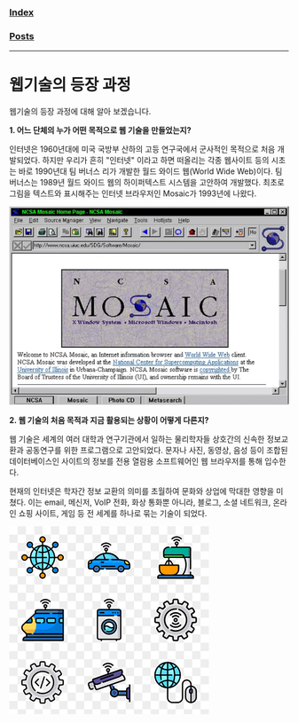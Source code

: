 ### [Index](README.md)

### [Posts](../POSTS.md)

----------------------

# 웹기술의 등장 과정
   
웹기술의 등장 과정에 대해 알아 보겠습니다.


**1. 어느 단체의 누가 어떤 목적으로 웹 기술을 만들었는지?**

인터넷은 1960년대에 미국 국방부 산하의 고등 연구국에서 군사적인 목적으로 처음 개발되었다. 하지만 우리가 흔히 "인터넷" 이라고 하면 떠올리는 각종 웹사이트 등의 시초는 바로 1990년대 팀 버너스 리가 개발한 월드 와이드 웹(World Wide Web)이다. 팀 버너스는 1989년 월드 와이드 웹의 하이퍼텍스트 시스템을 고안하여 개발했다. 최초로 그림을 텍스트와 표시해주는 인터넷 브라우저인 Mosaic가 1993년에 나왔다.

![Mosaic 브라우저](../images/mosaic.jpg)

**2. 웹 기술의 처음 목적과 지금 활용되는 상황이 어떻게 다른지?**

웹 기술은 세계의 여러 대학과 연구기관에서 일하는 물리학자들 상호간의 신속한 정보교환과 공동연구를 위한 프로그램으로 고안되었다. 문자나 사진, 동영상, 음성 등이 조합된 데이터베이스인 사이트의 정보를 전용 열람용 소프트웨어인 웹 브라우저를 통해 입수한다. 

현재의 인터넷은 학자간 정보 교환의 의미를 초월하여 문화와 상업에 막대한 영향을 미쳤다. 이는 email, 메신저, VoIP 전화, 화상 통화뿐 아니라, 블로그, 소셜 네트워크, 온라인 쇼핑 사이트, 게임 등 전 세계를 하나로 묶는 기술이 되었다.

![현재의 인터넷](../images/nowinternet.png)
